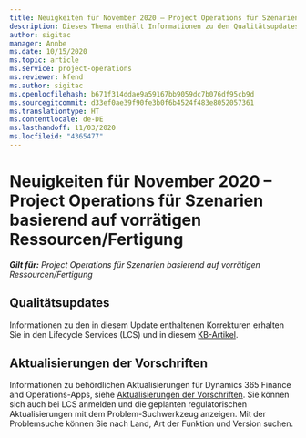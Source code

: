 ```yaml
---
title: Neuigkeiten für November 2020 – Project Operations für Szenarien basierend auf vorrätigen Ressourcen/Fertigung
description: Dieses Thema enthält Informationen zu den Qualitätsupdates, die in der Version von Project Operations vom November 2020 für Szenarien basierend auf auf vorrätigen Ressourcen/Fertigung verfügbar sind.
author: sigitac
manager: Annbe
ms.date: 10/15/2020
ms.topic: article
ms.service: project-operations
ms.reviewer: kfend
ms.author: sigitac
ms.openlocfilehash: b671f314ddae9a59167bb9059dc7b076df95cb9d
ms.sourcegitcommit: d33ef0ae39f90fe3b0f6b4524f483e8052057361
ms.translationtype: HT
ms.contentlocale: de-DE
ms.lasthandoff: 11/03/2020
ms.locfileid: "4365477"
---
```

# <a name="whats-new-november-2020---project-operations-for-stockedproduction-based-scenarios"></a>Neuigkeiten für November 2020 – Project Operations für Szenarien basierend auf vorrätigen Ressourcen/Fertigung

_**Gilt für:** Project Operations für Szenarien basierend auf vorrätigen Ressourcen/Fertigung_

## <a name="quality-updates"></a>Qualitätsupdates

Informationen zu den in diesem Update enthaltenen Korrekturen erhalten Sie in den Lifecycle Services (LCS) und in diesem [KB-Artikel](https://fix.lcs.dynamics.com/Issue/Details?bugId=488609&amp;dbType=3&amp;qc=8251e8e1d5e2386de850599926c1adc3fec8e2ba25308036d22cdfe0a1c28fc7).

## <a name="regulatory-updates"></a>Aktualisierungen der Vorschriften

Informationen zu behördlichen Aktualisierungen für Dynamics 365 Finance and Operations-Apps, siehe [Aktualisierungen der Vorschriften](https://docs.microsoft.com/dynamics365/finance/localizations/regulatory-updates). Sie können sich auch bei LCS anmelden und die geplanten regulatorischen Aktualisierungen mit dem Problem-Suchwerkzeug anzeigen. Mit der Problemsuche können Sie nach Land, Art der Funktion und Version suchen.
